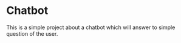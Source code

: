# Chatbot
This is a simple project about a chatbot which will answer to simple question of the user.

